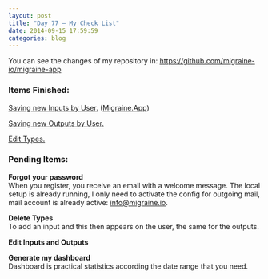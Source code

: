```yaml
---
layout: post
title: "Day 77 – My Check List"
date: 2014-09-15 17:59:59
categories: blog
---
```


You can see the changes of my repository in: <https://github.com/migraine-io/migraine-app>


### Items Finished:

[Saving new Inputs by User.][1] ([Migraine.App][2])

[Saving new Outputs by User.][3]  

[Edit Types.][4]

[1]: http://www.migraine.io/blog/2014/day-74.html
[2]: https://github.com/migraine-io/migraine-app/commit/0cfacd56d5fcee822effb4f305dafeeec2512a95
[3]: https://github.com/migraine-io/migraine-app/commit/0fe006340f38f8aa1b5cc78f27955ac3a6fc2fc5
[4]: https://github.com/migraine-io/migraine-app/commit/67a1d76e93efb7e6259ea62e5d43411fbd8c491b


### Pending Items:
**Forgot your password**  
When you register, you receive an email with a welcome message. The local setup is already running, I only need to activate the config for outgoing mail, mail account is already active: info@migraine.io.  

**Delete Types**  
To add an input and this then appears on the user, the same for the outputs.

**Edit Inputs and Outputs**

**Generate my dashboard**  
Dashboard is practical statistics according the date range that you need.
